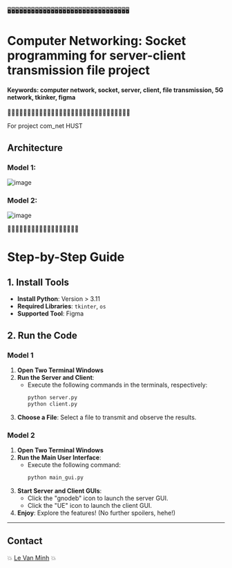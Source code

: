 🖥️🖥️🖥️🖥️🖥️🖥️🖥️🖥️🖥️🖥️🖥️🖥️🖥️🖥️🖥️🖥️🖥️🖥️🖥️🖥️🖥️🖥️🖥️🖥️🖥️🖥️🖥️🖥️🖥️🖥️🖥️
# Computer Networking: Socket programming for server-client transmission file project
#### Keywords: computer network, socket, server, client, file transmission, 5G network, tkinker, figma
📱📱📱📱📱📱📱📱📱📱📱📱📱📱📱📱📱📱📱📱📱📱📱📱📱📱📱📱📱📱📱


For project com_net HUST

## Architecture
### Model 1: 

![image](https://github.com/user-attachments/assets/77f405ec-298f-4042-8b77-ffdac2cc5ac7)

### Model 2: 

![image](https://github.com/user-attachments/assets/fd784f9f-ea72-4153-be37-6b20ec5f49ff)



:owl::owl::owl::owl::owl::owl::owl::owl::owl::owl::owl::owl::owl::owl::owl::owl::owl::owl:
# Step-by-Step Guide

## 1. Install Tools
- **Install Python**: Version > 3.11  
- **Required Libraries**: `tkinter`, `os`  
- **Supported Tool**: Figma  

## 2. Run the Code

### Model 1
1. **Open Two Terminal Windows**  
2. **Run the Server and Client**:  
   - Execute the following commands in the terminals, respectively:  
     ```bash
     python server.py
     python client.py
     ```  
3. **Choose a File**: Select a file to transmit and observe the results.

### Model 2
1. **Open Two Terminal Windows**  
2. **Run the Main User Interface**:  
   - Execute the following command:  
     ```bash
     python main_gui.py
     ```  
3. **Start Server and Client GUIs**:  
   - Click the "gnodeb" icon to launch the server GUI.  
   - Click the "UE" icon to launch the client GUI.  
4. **Enjoy**: Explore the features! (No further spoilers, hehe!)

---

## Contact  
:boom: [Le Van Minh](https://github.com/VeronicaMagnus1909) :boom:







